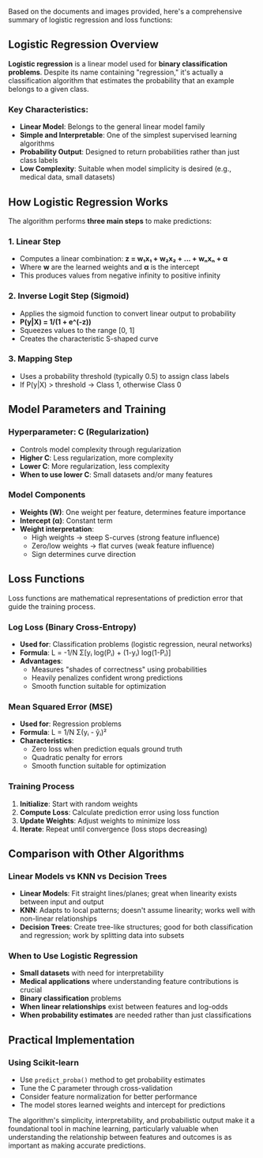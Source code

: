 Based on the documents and images provided, here's a comprehensive summary of logistic regression and loss functions:

## Logistic Regression Overview

**Logistic regression** is a linear model used for **binary classification problems**. Despite its name containing "regression," it's actually a classification algorithm that estimates the probability that an example belongs to a given class.

### Key Characteristics:
- **Linear Model**: Belongs to the general linear model family
- **Simple and Interpretable**: One of the simplest supervised learning algorithms
- **Probability Output**: Designed to return probabilities rather than just class labels
- **Low Complexity**: Suitable when model simplicity is desired (e.g., medical data, small datasets)

## How Logistic Regression Works

The algorithm performs **three main steps** to make predictions:

### 1. **Linear Step**
- Computes a linear combination: **z = w₁x₁ + w₂x₂ + ... + wₙxₙ + α**
- Where **w** are the learned weights and **α** is the intercept
- This produces values from negative infinity to positive infinity

### 2. **Inverse Logit Step (Sigmoid)**
- Applies the sigmoid function to convert linear output to probability
- **P(y|X) = 1/(1 + e^(-z))**
- Squeezes values to the range [0, 1]
- Creates the characteristic S-shaped curve

### 3. **Mapping Step**
- Uses a probability threshold (typically 0.5) to assign class labels
- If P(y|X) > threshold → Class 1, otherwise Class 0

## Model Parameters and Training

### **Hyperparameter: C (Regularization)**
- Controls model complexity through regularization
- **Higher C**: Less regularization, more complexity
- **Lower C**: More regularization, less complexity
- **When to use lower C**: Small datasets and/or many features

### **Model Components**
- **Weights (W)**: One weight per feature, determines feature importance
- **Intercept (α)**: Constant term
- **Weight interpretation**: 
  - High weights → steep S-curves (strong feature influence)
  - Zero/low weights → flat curves (weak feature influence)
  - Sign determines curve direction

## Loss Functions

Loss functions are mathematical representations of prediction error that guide the training process.

### **Log Loss (Binary Cross-Entropy)**
- **Used for**: Classification problems (logistic regression, neural networks)
- **Formula**: L = -1/N Σ[yᵢ log(Pᵢ) + (1-yᵢ) log(1-Pᵢ)]
- **Advantages**:
  - Measures "shades of correctness" using probabilities
  - Heavily penalizes confident wrong predictions
  - Smooth function suitable for optimization

### **Mean Squared Error (MSE)**
- **Used for**: Regression problems
- **Formula**: L = 1/N Σ(yᵢ - ŷᵢ)²
- **Characteristics**:
  - Zero loss when prediction equals ground truth
  - Quadratic penalty for errors
  - Smooth function suitable for optimization

### **Training Process**
1. **Initialize**: Start with random weights
2. **Compute Loss**: Calculate prediction error using loss function
3. **Update Weights**: Adjust weights to minimize loss
4. **Iterate**: Repeat until convergence (loss stops decreasing)

## Comparison with Other Algorithms

### **Linear Models vs KNN vs Decision Trees**
- **Linear Models**: Fit straight lines/planes; great when linearity exists between input and output
- **KNN**: Adapts to local patterns; doesn't assume linearity; works well with non-linear relationships
- **Decision Trees**: Create tree-like structures; good for both classification and regression; work by splitting data into subsets

### **When to Use Logistic Regression**
- **Small datasets** with need for interpretability
- **Medical applications** where understanding feature contributions is crucial
- **Binary classification** problems
- **When linear relationships** exist between features and log-odds
- **When probability estimates** are needed rather than just classifications

## Practical Implementation

### **Using Scikit-learn**
- Use `predict_proba()` method to get probability estimates
- Tune the C parameter through cross-validation
- Consider feature normalization for better performance
- The model stores learned weights and intercept for predictions

The algorithm's simplicity, interpretability, and probabilistic output make it a foundational tool in machine learning, particularly valuable when understanding the relationship between features and outcomes is as important as making accurate predictions.